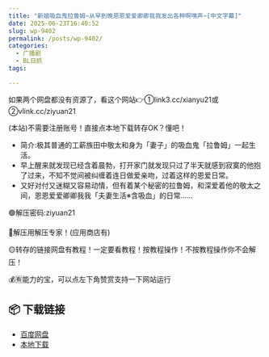 ```yaml
---
title: "新娘吸血鬼拉鲁姆~从早到晚恩恩爱爱卿卿我我发出各种啊嘿声~[中文字幕]"
date: 2025-06-23T16:40:52
slug: wp-9402
permalink: /posts/wp-9402/
categories:
  - 广播剧
  - BL日抓
tags:

---
```


如果两个网盘都没有资源了，看这个网站👉①link3.cc/xianyu21或②vlink.cc/ziyuan21

(本站)不需要注册账号！直接点本地下载转存OK？懂吧！

*   简介:极其普通的工薪族田中敬太和身为「妻子」的吸血鬼「拉鲁姆」一起生活。
*   早上醒来就发现已经含着晨勃，打开家门就发现只过了半天就感到寂寞的他抱了过来，不知不觉间被纠缠着连日做爱亲吻，过着这样的恩爱日常。
*   又好对付又迷糊又容易动情，但有着某个秘密的拉鲁姆，和深爱着他的敬太之间，恩恩爱爱卿卿我我「夫妻生活※含吸血」的日常……

🟢解压密码:ziyuan21

🔵解压用解压专家！(应用商店有)

🟡转存的链接网盘有教程！一定要看教程！按教程操作！不按教程操作你不会解压！

💰🈶能力的宝，可以点左下角赞赏支持一下网站运行

## 📦 下载链接
- [百度网盘](https://blziyuan21.com/pay-download/9402?key=a76d7aa6a9&down_id=0)
- [本地下载](https://blziyuan21.com/pay-download/9402?key=a76d7aa6a9&down_id=1)

